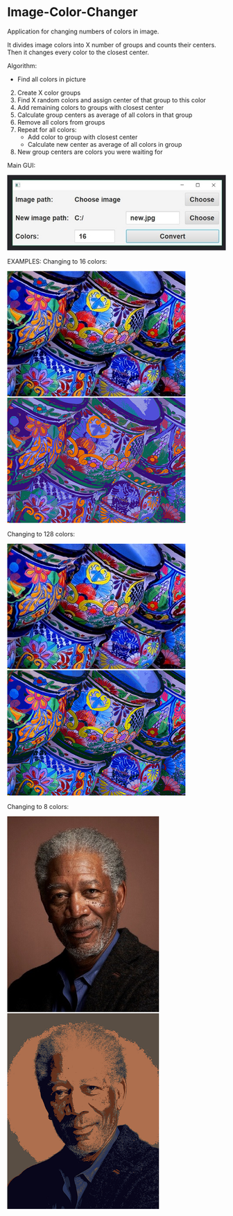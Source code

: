 # Image-Color-Changer
Application for changing numbers of colors in image. 

It divides image colors into X number of groups and counts their centers. Then it changes every color to the closest center.

Algorithm:
* Find all colors in picture
2. Create X color groups
3. Find X random colors and assign center of that group to this color
4. Add remaining colors to groups with closest center
5. Calculate group centers as average of all colors in that group
5. Remove all colors from groups
6. Repeat for all colors:
   - Add color to group with closest center
   - Calculate new center as average of all colors in group
7. New group centers are colors you were waiting for

Main GUI:

![Alt text](/readmeImages/gui.jpg "Optional Title")

EXAMPLES:
Changing to 16 colors:

![Alt text](/readmeImages/example11.jpg "Optional Title")
![Alt text](/readmeImages/example12.jpg "Optional Title")

Changing to 128 colors:

![Alt text](/readmeImages/example11.jpg "Optional Title")
![Alt text](/readmeImages/example13.jpg "Optional Title")

Changing to 8 colors:

![Alt text](/readmeImages/example21.jpg "Optional Title")
![Alt text](/readmeImages/example22.jpg "Optional Title")
